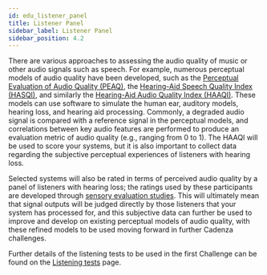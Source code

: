 ```yaml
---
id: edu_listener_panel
title: Listener Panel
sidebar_label: Listener Panel
sidebar_position: 4.2
---
```


There are various approaches to assessing the audio quality of music or other audio signals such as speech. For example, numerous perceptual models of audio quality have been developed, such as the [Perceptual Evaluation of Audio Quality (PEAQ)](https://en.wikipedia.org/wiki/Perceptual_Evaluation_of_Audio_Quality), the [Hearing-Aid Speech Quality Index (HASQI)](https://en.wikipedia.org/wiki/Hearing-Aid_Speech_Quality_Index), and similarly the [Hearing-Aid Audio Quality Index (HAAQI)](https://www.ncbi.nlm.nih.gov/pmc/articles/PMC4849486/). These models can use software to simulate the human ear, auditory models, hearing loss, and hearing aid processing. Commonly, a degraded audio signal is compared with a reference signal in the perceptual models, and correlations between key audio features are performed to produce an evaluation metric of audio quality (e.g., ranging from 0 to 1). The HAAQI will be used to score your systems, but it is also important to collect data regarding the subjective perceptual experiences of listeners with hearing loss. 

Selected systems will also be rated in terms of perceived audio quality by a panel of listeners with hearing loss; the ratings used by these participants are developed through [sensory evaluation studies](/docs/learning_resources/Perceptual_testing/edu_PT_sensory_evaluation.md). This will ultimately mean that signal outputs will be judged directly by those listeners that your system has processed for, and this subjective data can further be used to improve and develop on existing perceptual models of audio quality, with these refined models to be used moving forward in further Cadenza challenges.

Further details of the listening tests to be used in the first Challenge can be found on the [Listening tests](docs\cadenza1\Data\cc1_listening_tests.md) page.

